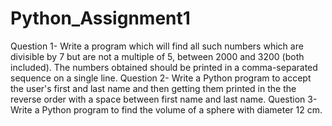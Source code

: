 # Python_Assignment1
Question 1- Write a program which will find all such numbers which are divisible by 7 but are not a multiple of 5, between 2000 and 3200 (both included). The numbers obtained should be printed in a comma-separated sequence on a single line.
Question 2- Write a Python program to accept the user's first and last name and then getting them printed in the the reverse order with a space between first name and last name.
Question 3- Write a Python program to find the volume of a sphere with diameter 12 cm.
